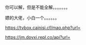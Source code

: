 你可以解，但是不能全解。。。。。。。

嫖的大佬，小白一个。。。。。。

https://tvbox.cainisi.cf/mao.php?url=

https://jm.dovxi.repl.co/api?url=
